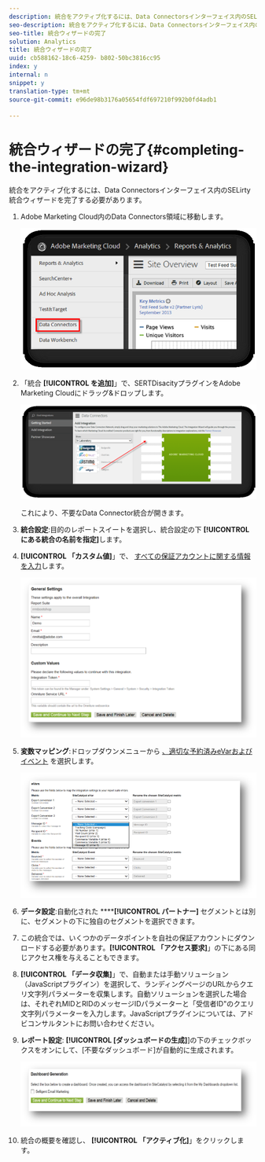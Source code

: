 ```yaml
---
description: 統合をアクティブ化するには、Data Connectorsインターフェイス内のSELirty統合ウィザードを完了する必要があります。
seo-description: 統合をアクティブ化するには、Data Connectorsインターフェイス内のSELirty統合ウィザードを完了する必要があります。
seo-title: 統合ウィザードの完了
solution: Analytics
title: 統合ウィザードの完了
uuid: cb588162-18c6-4259- b802-50bc3816cc95
index: y
internal: n
snippet: y
translation-type: tm+mt
source-git-commit: e96de98b3176a05654fdf697210f992b0fd4adb1

---
```



# 統合ウィザードの完了{#completing-the-integration-wizard}

統合をアクティブ化するには、Data Connectorsインターフェイス内のSELirty統合ウィザードを完了する必要があります。

1. Adobe Marketing Cloud内のData Connectors領域に移動します。

   ![](assets/selligent-data_connectors.png)

1. 「統合 **[!UICONTROL を追加]**」で、SERTDisacityプラグインをAdobe Marketing Cloudにドラッグ&amp;ドロップします。

   ![](assets/selligent-add_integration.png)

   これにより、不要なData Connector統合が開きます。

1. **統合設定**:目的のレポートスイートを選択し、統合設定の下 **[!UICONTROL にある統合の名前を指定]**&#x200B;します。

1. **[!UICONTROL 「カスタム値]**」で、 [すべての保証アカウントに関する情報を入力](../../selligent-overview/selligent-activation/selligent-prereqs-seligent.md#concept-071c594b1bcc465cbce7a6fda3f1d829)します。

   ![](assets/selligent-general_settings.png)

1. **変数マッピング**:ドロップダウンメニューから [、適切な予約済みeVarおよびイベント](../../selligent-overview/selligent-activation/selligent-configure-variables.md#concept-907c2bdbed274c11a46d4cc323ef0238) を選択します。

   ![](assets/selligent-variables.png)

1. **データ設定**:自動化された ******[!UICONTROL パートナー]** セグメントとは別に、セグメントの下に独自のセグメントを選択できます。

1. この統合では、いくつかのデータポイントを自社の保証アカウントにダウンロードする必要があります。**[!UICONTROL 「アクセス要求]**」の下にある同じアクセス権を与えることもできます。
1. **[!UICONTROL 「データ収集]**」で、自動または手動ソリューション（JavaScriptプラグイン）を選択して、ランディングページのURLからクエリ文字列パラメーターを収集します。自動ソリューションを選択した場合は、それぞれMIDとRIDのメッセージIDパラメーターと「受信者ID"のクエリ文字列パラメーターを入力します。JavaScriptプラグインについては、アドビコンサルタントにお問い合わせください。
1. **レポート設定**: **[!UICONTROL [ダッシュボードの生成]**]の下のチェックボックスをオンにして、[不要なダッシュボード]が自動的に生成されます。

   ![](assets/selligent-report_settings.png)

1. 統合の概要を確認し、 **[!UICONTROL 「アクティブ化]**」をクリックします。

